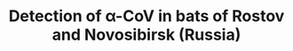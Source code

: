 ---
title: "Detection of α-CoV in bats of Rostov and Novosibirsk (Russia)"
excerpt: "Russian Science Foundation project<br/>Don State Technical University; Nov 2024<br/><img src='/images/PhoACr.png' width='500px'>"
collection: research
external_url: https://github.com/PopovIILab/PhoACr
---